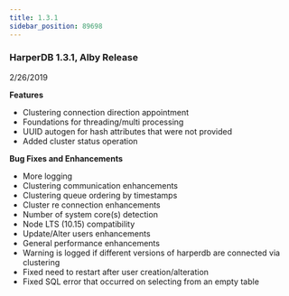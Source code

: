 ```yaml
---
title: 1.3.1
sidebar_position: 89698
---
```


### HarperDB 1.3.1, Alby Release
2/26/2019

**Features**

* Clustering connection direction appointment 
* Foundations for threading/multi processing 
* UUID autogen for hash attributes that were not provided 
* Added cluster status operation


**Bug Fixes and Enhancements**

* More logging 
* Clustering communication enhancements 
* Clustering queue ordering by timestamps 
* Cluster re connection enhancements 
* Number of system core(s) detection 
* Node LTS (10.15) compatibility 
* Update/Alter users enhancements 
* General performance enhancements 
* Warning is logged if different versions of harperdb are connected via clustering 
* Fixed need to restart after user creation/alteration 
* Fixed SQL error that occurred on selecting from an empty table